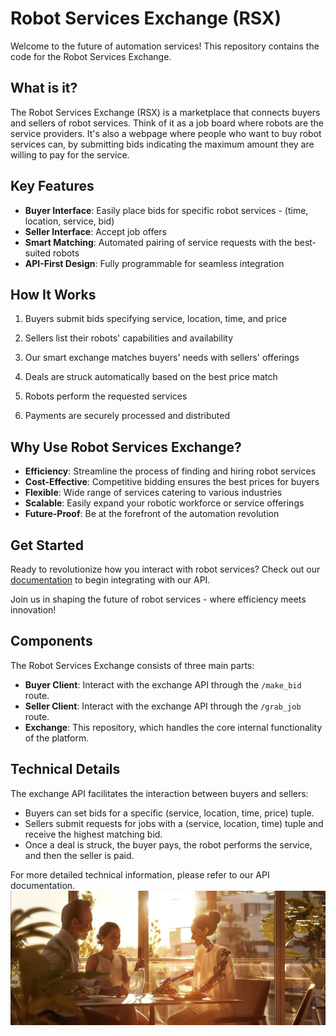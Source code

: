 # Robot Services Exchange (RSX)

Welcome to the future of automation services! This repository contains the code for the Robot Services Exchange.

## What is it?

The Robot Services Exchange (RSX) is a marketplace that connects buyers and sellers of robot services. Think of it as a job board where robots are the service providers. It's also a webpage where people who want to buy robot services can, by submitting bids indicating the maximum amount they are willing to pay for the service. 

## Key Features

- **Buyer Interface**: Easily place bids for specific robot services - (time, location, service, bid)
- **Seller Interface**: Accept job offers
- **Smart Matching**: Automated pairing of service requests with the best-suited robots
- **API-First Design**: Fully programmable for seamless integration

## How It Works

1. Buyers submit bids specifying service, location, time, and price
2. Sellers list their robots' capabilities and availability
3. Our smart exchange matches buyers' needs with sellers' offerings
4. Deals are struck automatically based on the best price match

5. Robots perform the requested services
6. Payments are securely processed and distributed

## Why Use Robot Services Exchange?

- **Efficiency**: Streamline the process of finding and hiring robot services
- **Cost-Effective**: Competitive bidding ensures the best prices for buyers
- **Flexible**: Wide range of services catering to various industries
- **Scalable**: Easily expand your robotic workforce or service offerings
- **Future-Proof**: Be at the forefront of the automation revolution

## Get Started

Ready to revolutionize how you interact with robot services? Check out our [documentation](api_docs.html) to begin integrating with our API.

Join us in shaping the future of robot services - where efficiency meets innovation!

## Components

The Robot Services Exchange consists of three main parts:

- **Buyer Client**: Interact with the exchange API through the `/make_bid` route. 
- **Seller Client**: Interact with the exchange API through the `/grab_job` route.
- **Exchange**: This repository, which handles the core internal functionality of the platform.

## Technical Details

The exchange API facilitates the interaction between buyers and sellers:

- Buyers can set bids for a specific (service, location, time, price) tuple.
- Sellers submit requests for jobs with a (service, location, time) tuple and receive the highest matching bid.
- Once a deal is struck, the buyer pays, the robot performs the service, and then the seller is paid.

For more detailed technical information, please refer to our API documentation.
![Description](images/weird.png)

